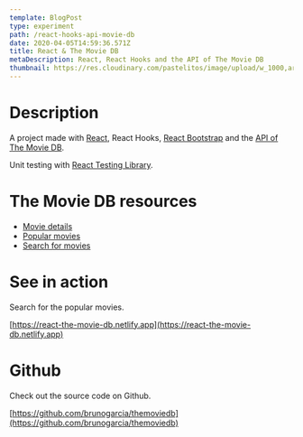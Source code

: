 ```yaml
---
template: BlogPost
type: experiment
path: /react-hooks-api-movie-db
date: 2020-04-05T14:59:36.571Z
title: React & The Movie DB
metaDescription: React, React Hooks and the API of The Movie DB
thumbnail: https://res.cloudinary.com/pastelitos/image/upload/w_1000,ar_16:9,c_fill,g_auto,e_sharpen/v1607767810/bruno/react-movie-db_sevbxh.png
---
```

# Description

A project made with [React](https://reactjs.org), React Hooks, [React Bootstrap](https://react-bootstrap.github.io/) and the [API of The Movie DB](https://www.themoviedb.org/documentation/api).

Unit testing with [React Testing Library](https://testing-library.com/docs/react-testing-library/intro).

# The Movie DB resources

* [Movie details](https://developers.themoviedb.org/3/movies/get-movie-details)
* [Popular movies](https://developers.themoviedb.org/3/movies/get-popular-movies)
* [Search for movies](https://developers.themoviedb.org/3/search/search-movies)

# See in action

Search for the popular movies.

[https://react-the-movie-db.netlify.app](https://react-the-movie-db.netlify.app)

# Github

Check out the source code on Github.

[https://github.com/brunogarcia/themoviedb](https://github.com/brunogarcia/themoviedb)

